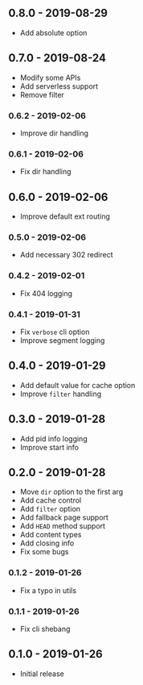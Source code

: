 ## 0.8.0 - 2019-08-29

- Add absolute option

## 0.7.0 - 2019-08-24

- Modify some APIs
- Add serverless support
- Remove filter

### 0.6.2 - 2019-02-06

- Improve dir handling

### 0.6.1 - 2019-02-06

- Fix dir handling

## 0.6.0 - 2019-02-06

- Improve default ext routing

### 0.5.0 - 2019-02-06

- Add necessary 302 redirect

### 0.4.2 - 2019-02-01

- Fix 404 logging

### 0.4.1 - 2019-01-31

- Fix `verbose` cli option
- Improve segment logging

## 0.4.0 - 2019-01-29

- Add default value for cache option
- Improve `filter` handling

## 0.3.0 - 2019-01-28

- Add pid info logging
- Improve start info

## 0.2.0 - 2019-01-28

- Move `dir` option to the first arg
- Add cache control
- Add `filter` option
- Add fallback page support
- Add `HEAD` method support
- Add content types
- Add closing info
- Fix some bugs

### 0.1.2 - 2019-01-26

- Fix a typo in utils

### 0.1.1 - 2019-01-26

- Fix cli shebang

## 0.1.0 - 2019-01-26

- Initial release
